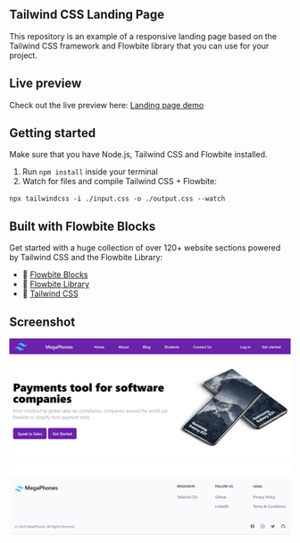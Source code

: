 
## Tailwind CSS Landing Page

This repository is an example of a responsive landing page  based on the Tailwind CSS framework and Flowbite library that you can use for your project.
## Live preview
Check out the live preview here:
[Landing page demo](https://landing-page-pied-beta-79.vercel.app/)
## Getting started
Make sure that you have Node.js, Tailwind CSS and Flowbite installed.
1. Run `npm install` inside your terminal
2. Watch for files and compile Tailwind CSS + Flowbite:
```
npx tailwindcss -i ./input.css -o ./output.css --watch
```
## Built with Flowbite Blocks
Get started with a huge collection of over 120+ website sections powered by Tailwind CSS and the Flowbite Library:
- 🔗 [Flowbite Blocks](https://flowbite.com/blocks/)
- 🔗 [Flowbite Library](https://flowbite.com/docs/getting-started/introduction/)
- 🔗 [Tailwind CSS](https://tailwindcss.com/)
## Screenshot
<a href="img/1.png" rel="some text">![Tailwind CSS Landing Page Demo:](img/1.png)</a>
<a href="img/2.png" rel="some text">![Tailwind CSS Landing Page Demo:](img/2.png)</a>